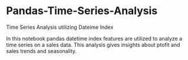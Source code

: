 # Pandas-Time-Series-Analysis
Time Series Analysis utilizing Dateime Index

In this notebook pandas datetime index features are utilized to analyze a time series on a sales data. This analysis gives insights about ptofit and sales trends and seasonality. 
